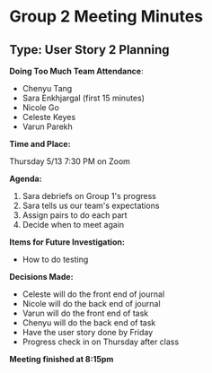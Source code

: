 # Group 2 Meeting Minutes

## Type: User Story 2 Planning

**Doing Too Much Team Attendance**: 
- Chenyu Tang
- Sara Enkhjargal (first 15 minutes)
- Nicole Go
- Celeste Keyes
- Varun Parekh  


**Time and Place:**

Thursday 5/13 7:30 PM on Zoom

**Agenda:**

1. Sara debriefs on Group 1's progress
2. Sara tells us our team's expectations
3. Assign pairs to do each part
4. Decide when to meet again



**Items for Future Investigation:**

- How to do testing


**Decisions Made:**

- Celeste will do the front end of journal
- Nicole will do the back end of journal
- Varun will do the front end of task
- Chenyu will do the back end of task
- Have the user story done by Friday
- Progress check in on Thursday after class


**Meeting finished at 8:15pm**
